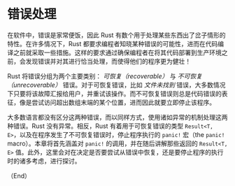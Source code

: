 # 错误处理

在软件中，错误是家常便饭，因此 Rust 有数个用于处理某些东西出了岔子情形的特性。在许多情况下，Rust 都要求编程者知晓某种错误的可能性，进而在代码编译之前就采取一些措施。这样的要求通过确保编程者在将其代码部署到生产环境之前，会发现错误并对其进行恰当处理，而使得他们的程序更为健壮！

Rust 将错误分组为两个主要类别： *可恢复（recoverable）* 与 *不可恢复（unrecoverable）* 错误。对于可恢复错误，比如 *文件未找到* 错误，大多数情况下只要将该故障汇报给用户，并重试该操作。而不可恢复错误则总是代码错误的表征，像是尝试访问超出数组末端的某个位置，进而因此就要立即停止该程序。

大多数语言都没有区分这两种错误，而以同样方式，使用诸如异常的机制处理这两种错误。Rust 没有异常。相反，Rust 有着用于可恢复错误的类型 `Result<T, E>`，以及在程序发生了不可恢复错误时，停止程序执行的 `panic!` 宏（the `panic!` macro）。本章将首先涵盖对 `panic!` 的调用，并在随后讲解那些返回的 `Result<T, E>` 值。此外，这里会对在决定是否要尝试从错误中恢复，还是要停止程序的执行时的诸多考虑，进行探讨。


（End）


